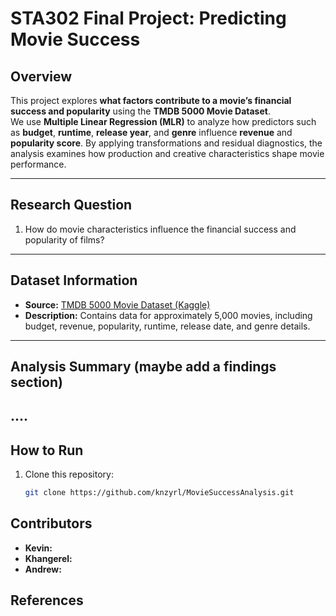 # STA302 Final Project: Predicting Movie Success  

## Overview  
This project explores **what factors contribute to a movie’s financial success and popularity** using the **TMDB 5000 Movie Dataset**.  
We use **Multiple Linear Regression (MLR)** to analyze how predictors such as **budget**, **runtime**, **release year**, and **genre** influence  **revenue** and **popularity score**. 
By applying transformations and residual diagnostics, the analysis examines how production and creative characteristics shape movie performance.

---

## Research Question 
1. How do movie characteristics influence the financial success and popularity of films?  

---

## Dataset Information  
- **Source:** [TMDB 5000 Movie Dataset (Kaggle)](https://www.kaggle.com/datasets/tmdb/tmdb-movie-metadata)  
- **Description:** Contains data for approximately 5,000 movies, including budget, revenue, popularity, runtime, release date, and genre details.  
---

## Analysis Summary   (maybe add a findings section)
....
---

## How to Run  
1. Clone this repository:  
   ```bash
   git clone https://github.com/knzyrl/MovieSuccessAnalysis.git
   ```

## Contributors
- **Kevin:** 
- **Khangerel:**  
- **Andrew:** 

## References
